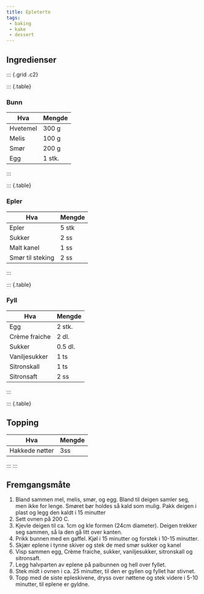 ```yaml
---
title: Epleterte
tags: 
 - baking 
 - kake 
 - dessert
---
```


## Ingredienser
::: {.grid .c2}

::: {.table}

### Bunn 
Hva 		| Mengde
---		|---
Hvetemel	| 300 g
Melis		| 100 g
Smør		| 200 g
Egg		| 1 stk.
:::


::: {.table}

### Epler
Hva 		| Mengde
---		|---
Epler		| 5 stk
Sukker		| 2 ss
Malt kanel	| 1 ss
Smør til steking| 2 ss

:::

::: {.table}

### Fyll
Hva 		| Mengde
---		|---
Egg		| 2 stk.
Crème fraiche	| 2 dl.
Sukker		| 0.5 dl.
Vaniljesukker	| 1 ts
Sitronskall	| 1 ts
Sitronsaft	| 2 ss

:::

::: {.table}

## Topping
Hva 		| Mengde
---		|---
Hakkede nøtter	| 3ss

:::
:::

## Fremgangsmåte

1. Bland sammen mel, melis, smør, og egg. Bland til deigen samler seg, men ikke
for lenge. Smøret bør holdes så kald som mulig. Pakk deigen i plast og legg den
kaldt i 15 minutter
2. Sett ovnen på 200 C.
3. Kjevle deigen til ca. 1cm og kle formen (24cm diameter). Deigen trekker seg
sammen, så la den gå litt over kanten.
4. Prikk bunnen med en gaffel. Kjøl i 15 minutter og forstek i 10-15 minutter.
5. Skjær eplene i tynne skiver og stek de med smør sukker og kanel
6. Visp sammen egg, Crème fraiche, sukker, vaniljesukker, sitronskall og
sitronsaft.
7. Legg halvparten av eplene på paibunnen og hell over fyllet.
8. Stek midt i ovnen i ca. 25 minutter, til den er gyllen og fyllet har stivnet.
9. Topp med de siste epleskivene, dryss over nøttene og stek videre i 5-10
minutter, til eplene er gyldne.
